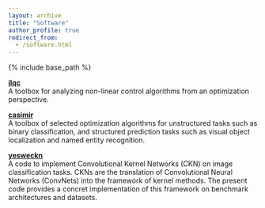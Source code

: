 ```yaml
---
layout: archive
title: "Software"
author_profile: true
redirect_from:
  - /software.html
---
```


{% include base_path %}

[**ilqc**](https://github.com/vroulet/ilqc)  
A toolbox for analyzing non-linear control algorithms from an optimization perspective.

[**casimir**](https://github.com/krishnap25/casimir)  
A toolbox of selected optimization algorithms for unstructured tasks such as binary classification, and structured prediction tasks such as visual object localization and named entity recognition.

[**yesweckn**](https://github.com/cjones6/yesweckn)  
A code to implement Convolutional Kernel Networks (CKN) on image classification tasks. CKNs are the translation of Convolutional Neural Networks (ConvNets) into the framework of kernel methods. The present code provides a concret implementation of this framework on benchmark architectures and datasets.
